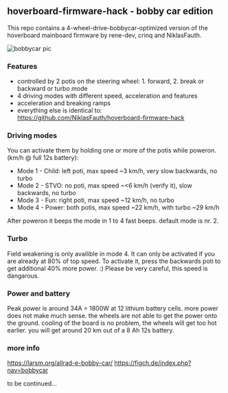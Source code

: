 ## hoverboard-firmware-hack - bobby car edition

This repo contains a 4-wheel-drive-bobbycar-optimized version of the hoverboard mainboard firmware by rene-dev, crinq and NiklasFauth.

![bobbycar pic](https://raw.githubusercontent.com/larsmm/hoverboard-firmware-hack-bbcar/master/pic1.jpg)

### Features
* controlled by 2 potis on the steering wheel: 1. forward, 2. break or backward or turbo mode
* 4 driving modes with different speed, acceleration and features
* acceleration and breaking ramps
* everything else is identical to: https://github.com/NiklasFauth/hoverboard-firmware-hack

### Driving modes
You can activate them by holding one or more of the potis while poweron. (km/h @ full 12s battery):
* Mode 1 - Child: left poti, max speed ~3 km/h, very slow backwards, no turbo
* Mode 2 - STVO: no poti, max speed ~<6 km/h (verify it), slow backwards, no turbo
* Mode 3 - Fun: right poti, max speed ~12 km/h, no turbo
* Mode 4 - Power: both potis, max speed ~22 km/h, with turbo ~29 km/h

After poweron it beeps the mode in 1 to 4 fast beeps. default mode is nr. 2.

### Turbo
Field weakening is only availible in mode 4. It can only be activated if you are already at 80% of top speed. To activate it, press the backwards poti to get additional 40% more power. :) Please be very careful, this speed is dangarous.

### Power and battery
Peak power is around 34A = 1800W at 12 lithium battery cells. more power does not make much sense. the wheels are not able to get the power onto the ground. cooling of the board is no problem, the wheels will get too hot earlier. you will get around 20 km out of a 8 Ah 12s battery.

### more info
https://larsm.org/allrad-e-bobby-car/
https://figch.de/index.php?nav=bobbycar

to be continued...